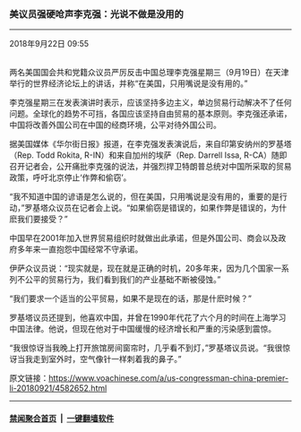 ### 美议员强硬呛声李克强：光说不做是没用的 
------------------------

<div class="published">
 <span class="date" title="中国时间">
  <time datetime="2018-09-22T09:55:11+08:00">
   2018年9月22日 09:55
  </time>
 </span>
</div>
<br/>
<div class="wsw">
 <p>
  两名美国国会共和党籍众议员严厉反击中国总理李克强星期三（9月19日）在天津举行的世界经济论坛上的讲话，并称“在美国，只用嘴说是没有用的。”
 </p>
 <p>
  李克强星期三在发表演讲时表示，应该坚持多边主义，单边贸易行动解决不了任何问题。全球化的趋势不可挡，各国应该坚持自由贸易的基本原则。李克强还承诺，中国将改善外国公司在中国的经商环境，公平对待外国公司。
 </p>
 <p>
  据美国媒体《华尔街日报》报道，在李克强发表演说后，来自印第安纳州的罗基塔（Rep. Todd Rokita, R-IN）和来自加州的埃萨（Rep. Darrell Issa, R-CA）随即召开记者会，公开痛批李克强的说法，并强烈捍卫特朗普总统对中国所采取的贸易政策，呼吁北京停止‘作弊和偷窃’。
 </p>
 <p>
  “我不知道中国的谚语是怎么说的，但在美国，只用嘴说是没有用的，重要的是行动，”罗基塔众议员在记者会上说。“如果偷窃是错误的，如果作弊是错误的，为什麽我们要接受？”
 </p>
 <p>
  中国早在2001年加入世界贸易组织时就做出此承诺，但是外国公司、商会以及政府多年来一直抱怨中国经常不守承诺。
 </p>
 <p>
  伊萨众议员说：“现实就是，现在就是正确的时机，20多年来，因为几个国家一系列不公平的贸易行为，我们看到我们的产业基础不断被侵蚀。”
 </p>
 <p>
  “我们要求一个适当的公平贸易，如果不是现在的话，那是什麽时候？”
 </p>
 <p>
  罗基塔议员还提到，他喜欢中国，并曾在1990年代花了六个月的时间在上海学习中国法律。他说，但现在他对于中国缓慢的经济增长和严重的污染感到震惊。
 </p>
 <p>
  “我很惊讶当我晚上打开旅馆房间窗帘时，几乎看不到灯，”罗基塔议员说。“我很惊讶当我走到室外时，空气像针一样刺着我的鼻子。”
 </p>
 <p>
 </p>
</div>

原文链接：https://www.voachinese.com/a/us-congressman-china-premier-li-20180921/4582652.html


------------------------
#### [禁闻聚合首页](https://github.com/gfw-breaker/banned-news/blob/master/README.md) &nbsp;|&nbsp;  [一键翻墙软件](https://github.com/gfw-breaker/nogfw/blob/master/README.md)